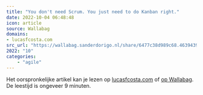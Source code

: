 ```yaml
---
title: "You don't need Scrum. You just need to do Kanban right."
date: 2022-10-04 06:48:48
icon: article
source: Wallabag
domains:
- lucasfcosta.com
src_url: "https://wallabag.sanderdorigo.nl/share/6477c38d989c68.46394390"
2022: "10"
categories:
    - "agile"
---
```

Het oorspronkelijke artikel kan je lezen op [lucasfcosta.com](https://lucasfcosta.com/2022/10/02/scrum-versus-kanban.html?mc_cid=5b5c37a12a&amp;mc_eid=91988bade5) of [op Wallabag](https://wallabag.sanderdorigo.nl/share/6477c38d989c68.46394390). De leestijd is ongeveer 9 minuten.